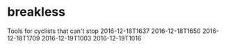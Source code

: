 # breakless
Tools for cyclists that can't stop
 2016-12-18T1637
2016-12-18T1650
2016-12-18T1709
2016-12-19T1003
2016-12-19T1016
